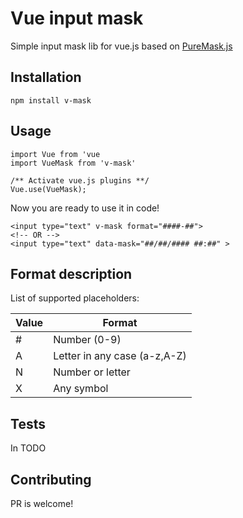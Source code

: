 Vue input mask
==============

Simple input mask lib for vue.js based on [PureMask.js](https://github.com/romulobrasil/PureMask.js)

## Installation

  `npm install v-mask`

## Usage

    import Vue from 'vue
    import VueMask from 'v-mask'

    /** Activate vue.js plugins **/
    Vue.use(VueMask);

Now you are ready to use it in code!

    <input type="text" v-mask format="####-##">
    <!-- OR -->
    <input type="text" data-mask="##/##/#### ##:##" >

## Format description

List of supported placeholders:

| Value | Format                       |
|-------|------------------------------|
| #     | Number (0-9)                 |
| A     | Letter in any case (a-z,A-Z) |
| N     | Number or letter             |
| X     | Any symbol                   |

## Tests

In TODO

## Contributing

PR is welcome!

